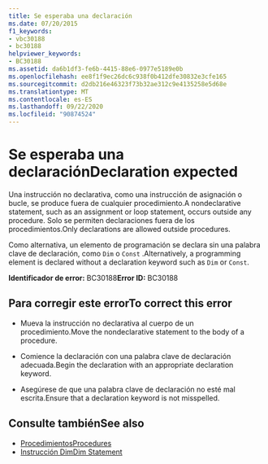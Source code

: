 ```yaml
---
title: Se esperaba una declaración
ms.date: 07/20/2015
f1_keywords:
- vbc30188
- bc30188
helpviewer_keywords:
- BC30188
ms.assetid: da6b1df3-fe6b-4415-88e6-0977e5189e0b
ms.openlocfilehash: ee8f1f9ec26dc6c938f0b412dfe30832e3cfe165
ms.sourcegitcommit: d2db216e46323f73b32ae312c9e4135258e5d68e
ms.translationtype: MT
ms.contentlocale: es-ES
ms.lasthandoff: 09/22/2020
ms.locfileid: "90874524"
---
```

# <a name="declaration-expected"></a><span data-ttu-id="88581-102">Se esperaba una declaración</span><span class="sxs-lookup"><span data-stu-id="88581-102">Declaration expected</span></span>

<span data-ttu-id="88581-103">Una instrucción no declarativa, como una instrucción de asignación o bucle, se produce fuera de cualquier procedimiento.</span><span class="sxs-lookup"><span data-stu-id="88581-103">A nondeclarative statement, such as an assignment or loop statement, occurs outside any procedure.</span></span> <span data-ttu-id="88581-104">Solo se permiten declaraciones fuera de los procedimientos.</span><span class="sxs-lookup"><span data-stu-id="88581-104">Only declarations are allowed outside procedures.</span></span>  
  
 <span data-ttu-id="88581-105">Como alternativa, un elemento de programación se declara sin una palabra clave de declaración, como `Dim` o `Const` .</span><span class="sxs-lookup"><span data-stu-id="88581-105">Alternatively, a programming element is declared without a declaration keyword such as `Dim` or `Const`.</span></span>  
  
 <span data-ttu-id="88581-106">**Identificador de error:** BC30188</span><span class="sxs-lookup"><span data-stu-id="88581-106">**Error ID:** BC30188</span></span>  
  
## <a name="to-correct-this-error"></a><span data-ttu-id="88581-107">Para corregir este error</span><span class="sxs-lookup"><span data-stu-id="88581-107">To correct this error</span></span>  
  
- <span data-ttu-id="88581-108">Mueva la instrucción no declarativa al cuerpo de un procedimiento.</span><span class="sxs-lookup"><span data-stu-id="88581-108">Move the nondeclarative statement to the body of a procedure.</span></span>  
  
- <span data-ttu-id="88581-109">Comience la declaración con una palabra clave de declaración adecuada.</span><span class="sxs-lookup"><span data-stu-id="88581-109">Begin the declaration with an appropriate declaration keyword.</span></span>  
  
- <span data-ttu-id="88581-110">Asegúrese de que una palabra clave de declaración no esté mal escrita.</span><span class="sxs-lookup"><span data-stu-id="88581-110">Ensure that a declaration keyword is not misspelled.</span></span>  
  
## <a name="see-also"></a><span data-ttu-id="88581-111">Consulte también</span><span class="sxs-lookup"><span data-stu-id="88581-111">See also</span></span>

- [<span data-ttu-id="88581-112">Procedimientos</span><span class="sxs-lookup"><span data-stu-id="88581-112">Procedures</span></span>](../../programming-guide/language-features/procedures/index.md)
- [<span data-ttu-id="88581-113">Instrucción Dim</span><span class="sxs-lookup"><span data-stu-id="88581-113">Dim Statement</span></span>](../statements/dim-statement.md)
